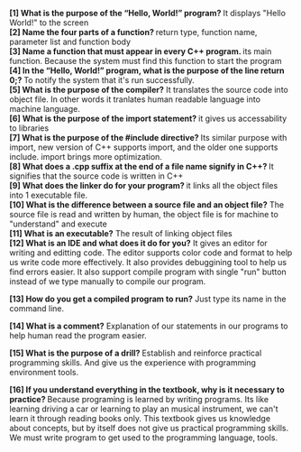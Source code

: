 <b>[1] What is the purpose of the “Hello, World!” program? </b>
It displays "Hello World!" to the screen <br>
<b>[2] Name the four parts of a function? </b>
return type, function name, parameter list and function body <br>
<b>[3] Name a function that must appear in every C++ program. </b>
its main function. Because the system must find this function to start the program <br>
<b>[4] In the “Hello, World!” program, what is the purpose of the line return 0;? </b>
To notify the system that it's run successfully. <br>
<b>[5] What is the purpose of the compiler?</b>
It translates the source code into object file. In other words it tranlates human readable language into machine language. <br>
<b>[6] What is the purpose of the import statement? </b>
it gives us accessability to libraries <br>
<b>[7] What is the purpose of the #include directive? </b>
Its similar purpose with import, new version of C++ supports import, and the older one supports include. import brings more optimization. <br>
<b>[8] What does a .cpp suffix at the end of a file name signify in C++? </b>
It signifies that the source code is written in C++ <br>
<b>[9] What does the linker do for your program? </b>
it links all the object files into 1 executable file. <br>
<b>[10] What is the difference between a source file and an object file?</b>
The source file is read and written by human, the object file is for machine to "understand" and execute <br>
<b>[11] What is an executable?</b>
The result of linking object files <br>
<b>[12] What is an IDE and what does it do for you?</b>
It gives an editor for writing and editting code. The editor supports color code and format to help us write code more effectively. It also provides debuggining tool to help us find errors easier. It also support compile program with single "run" button instead of we type manually to compile our program. <br>

<b>[13] How do you get a compiled program to run?</b>
Just type its name in the command line. 
<br>

<b>[14] What is a comment?</b>
Explanation of our statements in our programs to help human read the program easier. <br>

<b>[15] What is the purpose of a drill? </b>
Establish and reinforce practical programming skills. And give us the experience with programming environment tools.  <br>

<b>[16] If you understand everything in the textbook, why is it necessary to practice? </b>
Because programing is learned by writing programs. Its like learning driving a car or learning to play an musical instrument, we can't learn it through reading books only. This textbook gives us knowledge about concepts, but by itself does not give us practical programming skills. We must write program to get used to the programming language, tools. <br>
